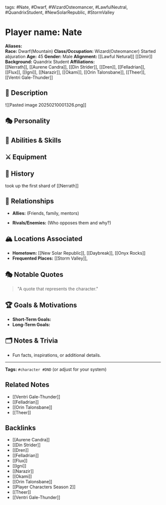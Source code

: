 tags: #Nate, #Dwarf, #WizardOsteomancer, #LawfulNeutral, #QuandrixStudent, #NewSolarRepublic, #StormValley

# Player name: Nate

**Aliases:**  
**Race:**  Dwarf(Mountain)
**Class/Occupation:**  Wizard(Osteomancer) Started abjuration
**Age:**  45
**Gender:**  Male
**Alignment:**  [[Lawful Netural]] [[Dimir]]
**Background:**  Quandrix Student
**Affiliations:**  
[[Nerrath]], [[Aurene Candra]], [[Din Strider]], [[Dren]], [[Felladrian]], [[Flux]], [[Igni]], [[Narazir]], [[Okami]], [[Orin Talonsbane]], [[Theer]], [[Ventri Gale-Thunder]] 
## 📝 Description  
![[Pasted image 20250210001326.png]]

## 🎭 Personality  

## 🏹 Abilities & Skills  


## ⚔️ Equipment  

## 📖 History  
took up the first shard of [[Nerrath]]
## 🧩 Relationships  
- **Allies:** (Friends, family, mentors)  

- **Rivals/Enemies:** (Who opposes them and why?)  

## 🏔️ Locations Associated  
- **Hometown:**  [[New Solar Republic]], [[Daybreak]], [[Onyx Rocks]]
- **Frequented Places:**  [[Storm Valley]], 

## 🎭 Notable Quotes  
> "A quote that represents the character."

## 🏆 Goals & Motivations  
- **Short-Term Goals:**  
- **Long-Term Goals:**  

## 🗂️ Notes & Trivia  
- Fun facts, inspirations, or additional details.  

---
**Tags:** `#character #DND` (or adjust for your system)  


## Related Notes
- [[Ventri Gale-Thunder]]
- [[Felladrian]]
- [[Orin Talonsbane]]
- [[Theer]]

## Backlinks
- [[Aurene Candra]]
- [[Din Strider]]
- [[Dren]]
- [[Felladrian]]
- [[Flux]]
- [[Igni]]
- [[Narazir]]
- [[Okami]]
- [[Orin Talonsbane]]
- [[Player Characters Season 2]]
- [[Theer]]
- [[Ventri Gale-Thunder]]